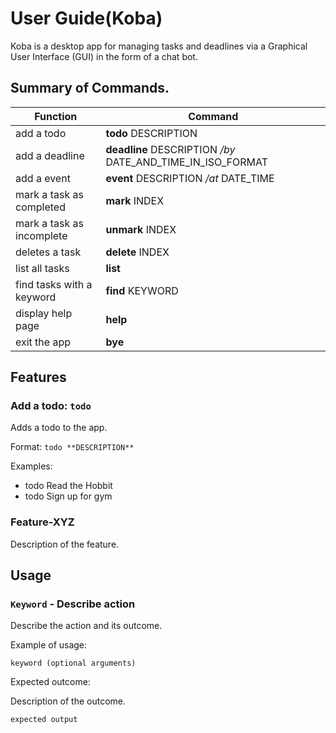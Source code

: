 # User Guide(Koba)

Koba is a desktop app for managing tasks and deadlines via a Graphical User Interface (GUI) in the form of a chat bot.

## Summary of Commands.
|Function                 |Command                                                    |
|-------------------------|-----------------------------------------------------------|
|add a todo               |**todo**     DESCRIPTION                                   |
|add a deadline           |**deadline** DESCRIPTION */by* DATE_AND_TIME_IN_ISO_FORMAT |
|add a event              |**event**    DESCRIPTION */at* DATE_TIME                   |
|mark a task as completed |**mark**     INDEX                                         |
|mark a task as incomplete|**unmark**   INDEX                                         |
|deletes a task           |**delete**   INDEX                                         |
|list all tasks           |**list**                                                   |
|find tasks with a keyword|**find**     KEYWORD                                       |
|display help page        |**help**                                                   |
|exit the app             |**bye**                                                    |


## Features


### Add a todo: `todo`
Adds a todo to the app.

Format: `todo **DESCRIPTION**`

Examples:
- todo Read the Hobbit
- todo Sign up for gym

### Feature-XYZ

Description of the feature.

## Usage

### `Keyword` - Describe action

Describe the action and its outcome.

Example of usage: 

`keyword (optional arguments)`

Expected outcome:

Description of the outcome.

```
expected output
```
